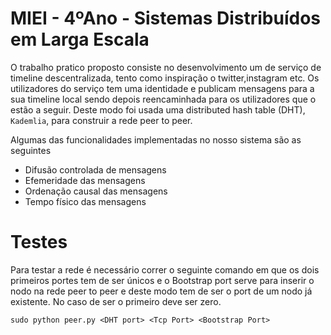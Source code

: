 # MIEI - 4ºAno - Sistemas Distribuídos em Larga Escala

O trabalho pratico proposto consiste no desenvolvimento um de serviço de timeline descentralizada, tento como inspiração o twitter,instagram etc. Os utilizadores do serviço tem uma identidade e publicam mensagens para a sua timeline local sendo depois reencaminhada para os utilizadores que o estão a seguir. Deste modo foi usada uma distributed hash table (DHT), `Kademlia`, para construir a rede peer to peer.

Algumas das funcionalidades implementadas no nosso sistema são as seguintes

* Difusão controlada de mensagens
* Efemeridade das mensagens 
* Ordenação causal das mensagens 
* Tempo físico das mensagens



# Testes

Para testar a rede é necessário correr o seguinte comando em que os dois primeiros portes tem de ser únicos e o Bootstrap port serve para inserir o nodo na rede peer to peer e deste modo tem de ser o port de um nodo já existente. No caso de ser o primeiro deve ser zero.

```
sudo python peer.py <DHT port> <Tcp Port> <Bootstrap Port>
```
